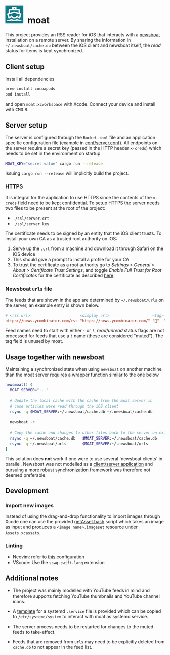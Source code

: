 <h1>
  <img src="./moat/Assets.xcassets/AppIcon.appiconset/57.png">&nbsp;&nbsp;moat
</h1>

This project provides an RSS reader for iOS that interacts with a
[newsboat](https://github.com/newsboat/newsboat) installation on a remote
server. By sharing the information in `~/.newsboat/cache.db` between the iOS
client and newsboat itself, the *read* status for items is kept synchronized.

## Client setup
Install all dependencies
```bash
brew install cocoapods
pod install
```
and open `moat.xcworkspace` with Xcode. Connect your device and install with
<kbd>CMD</kbd> <kbd>R</kbd>.

## Server setup
The server is configured through the `Rocket.toml` file and an application
specific configuration file (example in [conf/server.conf](/conf/server.conf)). All endpoints on
the server require a secret key (passed in the HTTP header `x-creds`) which
needs to be set in the environment on startup
```bash
MOAT_KEY="secret value" cargo run --release
```
Issuing `cargo run --release` will implicitly build the project.

### HTTPS
It is integral for the application to use HTTPS since the contents of
the `x-creds` field need to be kept confidential. To setup HTTPS the server
needs two files to be present at the root of the project:

* `./ssl/server.crt`
* `./ssl/server.key`

The certificate needs to be signed by an entity that the iOS client trusts.
To install your own CA as a trusted root authority on iOS:

1. Serve up the `.crt` from a machine and download it through Safari on the iOS device
2. This should give a prompt to install a profile for your CA
3. To trust the certificate as a root authority go to *Settings > General > About > Certificate Trust Settings*, and toggle *Enable Full Trust for Root Certificates* for the certificate as described [here](https://apple.stackexchange.com/a/371757/290763).

### Newsboat `urls` file
The feeds that are shown in the app are determined by `~/.newsboat/urls` on
the server, an example entry is shown below.
```conf
# <rss url>                      <display url>                   <tag> <name>
https://news.ycombinator.com/rss "https://news.ycombinator.com/" "🔖"  "~Hacker News"
```
Feed names need to start with either `~` or `!`, *read*/*unread* status flags
are not processed for feeds that use a `!` name (these are considered "muted").
The tag field is unused by moat.

## Usage together with newsboat
Maintaining a synchronized state when using `newsboat` on another machine than
the moat server requires a wrapper function similar to the one below
```bash
newsmoat() {
  MOAT_SERVER="..."

  # Update the local cache with the cache from the moat server in
  # case articles were read through the iOS client
  rsync -q $MOAT_SERVER:~/.newsboat/cache.db ~/.newsboat/cache.db

  newsboat -r

  # Copy the cache and changes to other files back to the server on exit
  rsync -q ~/.newsboat/cache.db   $MOAT_SERVER:~/.newsboat/cache.db
  rsync -q ~/.newsboat/urls       $MOAT_SERVER:~/.newsboat/urls
}
```
This solution does **not** work if one were to use several 'newsboat clients' in
parallel. Newsboat was not modelled as a [client/server application](https://github.com/newsboat/newsboat/issues/471) and pursuing a more robust synchronization
framework was therefore not deemed preferable.

## Development

### Import new images
Instead of using the drag-and-drop functionality to import images through Xcode
one can use the provided [getAsset.bash](/scripts/getAsset.bash) script which
takes an image as input and produces a `<image name>.imageset` resource under
`Assets.xcassets`.

### Linting
* Neovim: refer to [this](https://github.com/neovim/nvim-lspconfig/blob/master/doc/server_configurations.md#sourcekit) configuration
* VScode: Use the `sswg.swift-lang` extension

## Additional notes
* The project was mainly modelled with YouTube feeds in mind and therefore
supports fetching YouTube thumbnails and YouTube channel icons.

* A [template](/conf/moat.service) for a systemd `.service` file is provided
which can be copied to `/etc/systemd/system` to interact with moat as systemd
service.

* The server process needs to be restarted for changes to the muted feeds to
take-effect.

* Feeds that are removed from `urls` may need to be explicitly deleted from
`cache.db` to not appear in the feed list.
